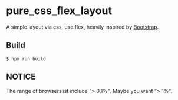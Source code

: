 # pure_css_flex_layout

A simple layout via css, use flex, heavily inspired by [Bootstrap](https://getbootstrap.com/).

## Build

```shell
$ npm run build
```

## NOTICE

The range of browserslist include "> 0.1%". Maybe you want "> 1%".
